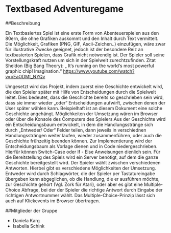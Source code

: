 # Textbased Adventuregame
##Beschreibung

 Ein Textbasiertes Spiel ist eine erste Form von Abenteuerspielen aus den 80ern, die ohne Grafiken auskommt und den Inhalt durch Text vermittelt. Die Möglichkeit, Grafiken (PNG, GIF, Ascii-Zeichen..) einzufügen, wäre zwar für illustrative Zwecke geeignet, jedoch ist der besondere Reiz an textbasierten Spielen, dass Grafik nicht notwendig ist. Der Spieler soll seine Vorstellungskraft nutzen um sich in der Spielwelt zurechtzufinden.
Zitat Sheldon (Big Bang Theory): „ It‘s running on the world‘s most powerful graphic chip! Imagination.“
https://www.youtube.com/watch?v=oEaODMt_NYQv

Umgesetzt wird das Projekt, indem zuerst eine Geschichte entwickelt wird, die den Spieler später mit Hilfe von Entscheidungen durch die Spielwelt leitet. Dies bedeutet, dass die Geschichte bereits so geschrieben sein wird, dass sie immer wieder „oder“ Entscheidungen aufwirft, zwischen denen der User später wählen kann. Beispielhaft ist an diesem Dokument eine solche Geschichte angehängt.
Möglichkeiten der Umsetzung wären im Browser oder über die Konsole des Computers des Spielers.Aus der Geschichte wird ein Entscheidungsbaum entwickelt, in dem die Handlungsstränge sich durch „Entweder/ Oder“ Felder teilen, dann jeweils in verschiednen Handlungssträngen weiter laufen, wieder zusammenführen, oder auch die Geschichte frühzeitig beenden können.
Zur Implementierung wird der Entscheidungsbaum als Vorlage dienen und in Code niedergeschrieben. Hierfür können Switch-Case oder If - Else Anweisungen dienlich sein.
Für die Bereitstellung des Spiels wird ein Server benötigt, auf dem die ganze Geschichte bereitgestellt wird.
Der Spieler wählt zwischen verschiedenen Antworten. Hierbei gibt es verschiedene Möglichkeiten der Umsetzung. Entweder wird durch Schlagwörter, die der Spieler per Tastatureingabe übergeben kann abgeglichen, ob die Handlung, die er ausführen möchte, zur Geschichte gehört (Vgl. Zork für Atari), oder aber es gibt eine Multiple-Choice Abfrage, bei der der Spieler die richtige Antwort durch Eingabe der richtigen Antwortnummer wählt. Das Multiple-Choice-Prinzip lässt sich auch auf Klickevents im Browser übertragen. 


##Mitglieder der Gruppe
- Daniela Karg
- Isabella Schink